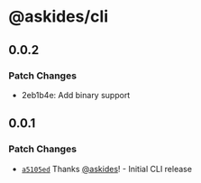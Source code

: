 # @askides/cli

## 0.0.2

### Patch Changes

- 2eb1b4e: Add binary support

## 0.0.1

### Patch Changes

- [`a5105ed`](https://github.com/askides/aski/commit/a5105ed95a0c89e47fb8cefa8671b83c11a53944) Thanks [@askides](https://github.com/askides)! - Initial CLI release
